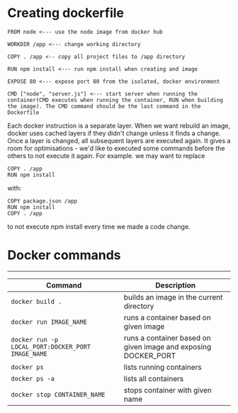 # Creating dockerfile

```
FROM node <--- use the node image from docker hub

WORKDIR /app <--- change working directory

COPY . /app <-- copy all project files to /app directory

RUN npm install <--- run npm install when creating and image

EXPOSE 80 <--- expose port 80 from the isolated, docker environment

CMD ["node", "server.js"] <--- start server when running the container(CMD executes when running the container, RUN when building the image). The CMD command should be the last command in the Dockerfile

```

Each docker instruction is a separate layer. When we want rebuild an image, docker uses cached layers if they didn't change unless it finds a change. Once a layer is changed, all subsequent layers are executed again. It gives a room for optimisations - we'd like to executed some commands before the others to not execute it again. For example. we may want to replace
```
COPY . /app
RUN npm install
```
with:
``` 
COPY package.json /app
RUN npm install
COPY . /app
```
to not execute npm install every time we made a code change.

# Docker commands
___

| Command       | Description | 
| ------------- |-------------| 
| `docker build .` | builds an image in the current directory | 
| `docker run IMAGE_NAME`    | runs a container based on given image  |  
| `docker run -p LOCAL_PORT:DOCKER_PORT IMAGE_NAME` | runs a container based on given image and exposing DOCKER_PORT | 
| `docker ps` | lists running containers |
|`docker ps -a` | lists all containers |
| `docker stop CONTAINER_NAME`| stops container with given name |


